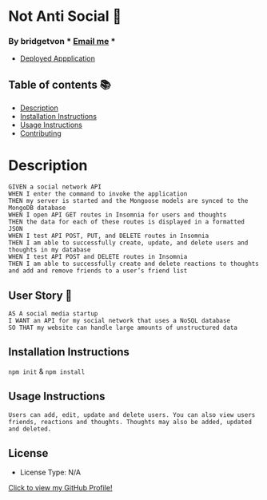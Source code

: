# Not Anti Social :raising_hand:

  ### By bridgetvon * [Email me](bridget.schaefer31@gmail.com) * 
  * [Deployed Appplication]()
 
  ## Table of contents 📚
  * [Description](#Description)
  * [Installation Instructions](#installation-Instructions)
  * [Usage Instructions](#Usage-Instructions)
  * [Contributing](#Contributing)
  
 
  # Description
 ```
 GIVEN a social network API
 WHEN I enter the command to invoke the application
 THEN my server is started and the Mongoose models are synced to the    MongoDB database
 WHEN I open API GET routes in Insomnia for users and thoughts
 THEN the data for each of these routes is displayed in a formatted JSON
 WHEN I test API POST, PUT, and DELETE routes in Insomnia
 THEN I am able to successfully create, update, and delete users and thoughts in my database
 WHEN I test API POST and DELETE routes in Insomnia
 THEN I am able to successfully create and delete reactions to thoughts and add and remove friends to a user’s friend list
 ```



  ## User Story :book:
  ```
  AS A social media startup
  I WANT an API for my social network that uses a NoSQL database
  SO THAT my website can handle large amounts of unstructured data
  ```

  ## Installation Instructions
 `npm init`
    &
 `npm install`

  ## Usage Instructions
    Users can add, edit, update and delete users. You can also view users friends, reactions and thoughts. Thoughts may also be added, updated and deleted. 


  ## License 
  * License Type: N/A
    


 [Click to view my GitHub Profile!](https://github.com/bridgetvon)